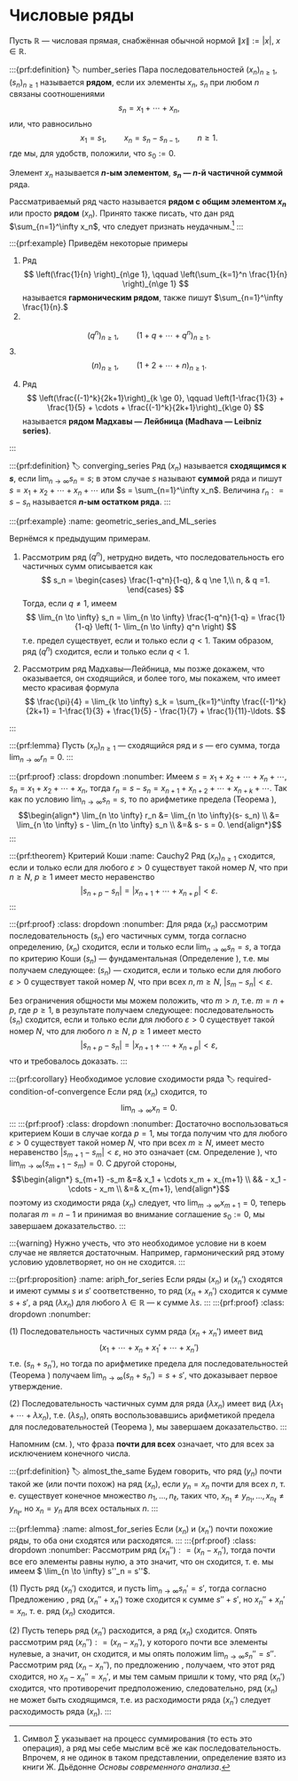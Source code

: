# Числовые ряды

Пусть $\mathbb{R}$ — числовая прямая, снабжённая обычной нормой $\|x \|:= |x|$, $x\in \mathbb{R}.$

:::{prf:definition}
:label: number_series
Пара последовательностей $(x_n)_{n \ge 1}$, $(s_n)_{n \ge 1}$ называется **рядом**, если их элементы $x_n$, $s_n$ при любом $n$ связаны соотношениями
$$
s_n = x_1 + \cdots + x_n,
$$
или, что равносильно
$$
x_1=s_1, \qquad x_n = s_n-s_{n-1}, \qquad n\ge 1.
$$
где мы, для удобств, положили, что $s_0:=0$.

Элемент $x_n$ называется **$n$-ым элементом**, **$s_n$ — $n$-й частичной суммой** ряда. 

Рассматриваемый ряд часто называется **рядом с общим элементом $x_n$** или просто **рядом** $(x_n)$. Принято также писать, что дан ряд $\sum_{n=1}^\infty x_n$, что следует признать неудачным.[^footnote341]
:::

:::{prf:example} Приведём некоторые примеры

1. Ряд
$$
\left(\frac{1}{n} \right)_{n\ge 1}, \qquad \left(\sum_{k=1}^n \frac{1}{n} \right)_{n\ge 1}
$$
называется **гармоническим рядом**, также пишут $\sum_{n=1}^\infty \frac{1}{n}.$
2.
$$
(q^n)_{n\ge 1},\qquad (1+q+\cdots +q^n)_{n\ge 1}.
$$
3.
$$
(n)_{n \ge 1}, \qquad \left(1+2+\cdots + n \right)_{n \ge 1}.
$$

4. Ряд 
$$
\left(\frac{(-1)^k}{2k+1}\right)_{k \ge 0}, \qquad \left(1-\frac{1}{3} + \frac{1}{5} + \cdots + \frac{(-1)^k}{2k+1}\right)_{k\ge 0} 
$$
называется **рядом Мадхавы — Лейбница (Madhava — Leibniz series)**. 
    
:::




:::{prf:definition}
:label: converging_series
Ряд $(x_n)$ называется **сходящимся к $s$**, если $\lim_{n \to \infty}s_n = s$; в этом случае $s$ называют **суммой** ряда и пишут $s = x_1 + x_2+\cdots + x_n + \cdots$ или $s = \sum_{n=1}^\infty x_n$. Величина $r_n: = s-s_n$ называется **$n$-ым остатком ряда**.
:::

:::{prf:example}
:name: geometric_series_and_ML_series

Вернёмся к предыдущим примерам.

1. Рассмотрим ряд $(q^n)$, нетрудно видеть, что последовательность его частичных сумм описывается как
$$
s_n  = \begin{cases}
\frac{1-q^n}{1-q}, & q \ne 1,\\
n, & q =1.
\end{cases}
$$
Тогда, если $q \ne 1$, имеем
$$
\lim_{n \to \infty} s_n = \lim_{n \to \infty} \frac{1-q^n}{1-q} = \frac{1}{1-q} \left( 1- \lim_{n \to \infty} q^n \right)
$$
т.е. предел существует, если и только если $q<1$. Таким образом, ряд $(q^n)$ сходится, если и только если $q<1.$

2. Рассмотрим ряд Мадхавы—Лейбница, мы позже докажем, что оказывается, он сходящийся, и более того, мы покажем, что имеет место красивая формула
$$
\frac{\pi}{4} = \lim_{k \to \infty} s_k = \sum_{k=1}^\infty \frac{(-1)^k}{2k+1} = 1-\frac{1}{3} + \frac{1}{5} - \frac{1}{7} + \frac{1}{11}-\ldots.
$$

:::


:::{prf:lemma}
Пусть $(x_n)_{n\ge 1}$ — сходящийся ряд и $s$ — его сумма, тогда $\lim_{n \to \infty }r_n = 0.$
:::

:::{prf:proof}
:class: dropdown
:nonumber:
Имеем $s = x_1+x_2+\cdots + x_n +\cdots$, $s_n = x_1 + x_2 + \cdots + x_n$, тогда $r_n = s-s_n = x_{n+1}+ x_{n+2} + \cdots + x_{n+k} + \cdots$. Так как по условию $\lim_{n \to \infty} s_n = s$, то по арифметике предела (Теорема [](#a+b,ca,ab)), 
$$\begin{align*}
\lim_{n \to \infty} r_n &= \lim_{n \to \infty}(s- s_n) \\
&=  \lim_{n \to \infty} s -  \lim_{n \to \infty} s_n \\
&=& s- s = 0.
\end{align*}$$
:::




:::{prf:theorem} Критерий Коши
:name: Cauchy2
Ряд $(x_n)_{n\ge 1}$ сходится, если и только если для любого $\varepsilon >0$ существует такой номер $N$, что при $n \ge N$, $p\ge 1$ имеет место неравенство
$$
|s_{n+p} -s_n| = |x_{n+1}+ \cdots + x_{n+p}| < \varepsilon.
$$
:::

:::{prf:proof}
:class: dropdown
:nonumber:
Для ряда $(x_n)$ рассмотрим последовательность $(s_n)$ его частичных сумм, тогда согласно определению, $(x_n)$ сходится, если и только если $\lim_{n \to \infty} s_n = s$, а тогда по критерию Коши [](#Cauchy) $(s_n)$ — фундаментальная (Определение [](#fundamental_sequence)), т.е. мы получаем следующее: $(s_n)$ — сходится, если и только если для любого $\varepsilon >0$ существует такой номер $N$, что при всех $n,m \ge N$, $|s_m- s_n| < \varepsilon$.

Без ограничения общности мы можем положить, что $m>n$, т.е. $m= n+p$, где $p \ge 1$, в результате получаем следующее: последовательность $(s_n)$ сходится, если и только если для любого $\varepsilon >0$ существует такой номер $N$, что для любого $n \ge N$, $p \ge 1$ имеет место
$$
|s_{n+p} - s_n| = |x_{n+1} + \cdots+  x_{n+p}| < \varepsilon,
$$
что и требовалось доказать.
:::


:::{prf:corollary} Необходимое условие сходимости ряда
:label: required-condition-of-convergence
Если ряд $(x_n)$ сходится, то 
$$
\lim_{n \to \infty} x_n =0.
$$
:::
:::{prf:proof}
:class: dropdown
:nonumber:
Достаточно воспользоваться критерием Коши [](#Cauchy2) в случае когда $p=1$, мы тогда получим что для любого $\varepsilon >0$ существует такой номер $N$, что при всех $m \ge N$, имеет место неравенство $|s_{m+1} - s_m| < \varepsilon$, но это означает (см. Определение [](#limit_of_sequence)), что $\lim_{m \to \infty} (s_{m+1} - s_m)=0$. С другой стороны, 
$$\begin{align*}
s_{m+1} -s_m &=& x_1 + \cdots x_m + x_{m+1} \\
&& - x_1 - \cdots - x_m \\
&=& x_{m+1},
\end{align*}$$
поэтому из сходимости ряда $(x_n)$ следует, что $\lim_{m\to \infty }x_{m+1} = 0$, теперь полагая $m = n-1$ и принимая во внимание соглашение $s_0 :=0$, мы завершаем доказательство.
:::

:::{warning}
Нужно учесть, что это необходимое условие ни в коем случае не является достаточным. Например, гармонический ряд этому условию удовлетворяет, но он не сходится.
:::

:::{prf:proposition}
:name: ariph_for_series
Если ряды $(x_n)$ и $(x_n')$ сходятся и имеют суммы $s$ и $s'$ соответственно, то ряд $(x_n+x_n')$ сходится к сумме $s+s'$, а ряд $(\lambda x_n)$ для любого $\lambda \in \mathbb{R}$ — к сумме $\lambda s.$
:::
:::{prf:proof}
:class: dropdown
:nonumber:

(1) Последовательность частичных сумм ряда $(x_n + x_n')$ имеет вид 
$$
(x_1 + \cdots + x_n + x_1' + \cdots +x_n')
$$
т.е. $(s_n + s_n')$, но тогда по арифметике предела для последовательностей (Теорема [](#a+b,ca,ab)) получаем $\lim_{n \to \infty} (s_n + s_n') = s+ s'$, что доказывает первое утверждение.

(2) Последовательность частичных сумм для ряда $(\lambda x_n)$ имеет вид $(\lambda x_1 + \cdots + \lambda x_n)$, т.е. $(\lambda s_n)$, опять воспользовавшись арифметикой предела для последовательностей (Теорема [](#a+b,ca,ab)), мы завершаем доказательство.
:::

Напомним (см. [](#almost_all)), что фраза **почти для всех** означает, что для всех за исключением конечного числа.

:::{prf:definition}
:label: almost_the_same
Будем говорить, что ряд $(y_n)$ почти такой же (или почти похож) на ряд $(x_n)$, если $y_n = x_n$ почти для всех $n$, т. е. существует конечное множество $n_1,\ldots, n_\ell$, таких что, $x_{n_1} \ne y_{n_1},\ldots, x_{n_\ell} \ne y_{n_\ell}$, но $x_n = y_n$ для всех остальных $n.$
:::

:::{prf:lemma}
:name: almost_for_series
Если $(x_n)$ и $(x_n')$ почти похожие ряды, то оба они сходятся или расходятся.
:::
:::{prf:proof}
:class: dropdown
:nonumber:
Рассмотрим ряд $(x_n''): = (x_n - x_n')$, тогда почти все его элементы равны нулю, а это значит, что он сходится, т. е. мы имеем $ \lim_{n \to \infty} s''_n = s''$. 

(1) Пусть ряд $(x_n')$ сходится, и пусть $\lim_{n \to \infty}s_n' =s'$, тогда согласно Предложению [](#ariph_for_series), ряд $(x_n'' + x_n')$ тоже сходится к сумме $s''+s'$, но $x_n''+x_n' = x_n$, т. е. ряд $(x_n)$ сходится.

(2) Пусть теперь ряд $(x_n')$ расходится, а ряд $(x_n)$ сходится. Опять рассмотрим ряд $(x_n''): = (x_n - x_n')$, у которого почти все элементы нулевые, а значит, он сходится, и мы опять положим $\lim_{n \to \infty}s_n'' = s''.$ Рассмотрим ряд $(x_n - x_n'')$, по предложению [](#ariph_for_series), получаем, что этот ряд сходится, но $x_n - x_n'' = x_n'$, и мы тем самым пришли к тому, что ряд $(x_n')$ сходится, что противоречит предположению, следовательно, ряд $(x_n)$ не может быть сходящимся, т.е. из расходимости ряда $(x_n')$ следует расходимость ряда $(x_n).$
:::

[^footnote341]: Символ $\sum$ указывает на процесс суммирования (то есть это операция), а ряд мы себе мыслим всё же как последовательность. Впрочем, я не одинок в таком представлении, определение взято из книги Ж. Дьёдонне *Основы современного анализа*.